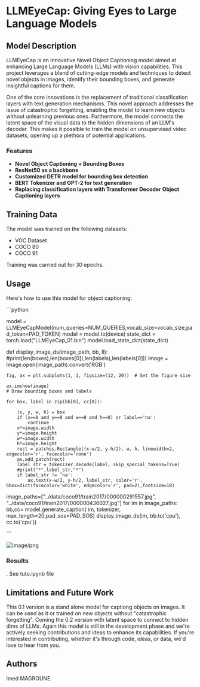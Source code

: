 # LLMEyeCap: Giving Eyes to Large Language Models

## Model Description

LLMEyeCap is an innovative Novel Object Captioning model aimed at enhancing Large Language Models (LLMs) with vision capabilities. This project leverages a blend of cutting-edge models and techniques to detect novel objects in images, identify their bounding boxes, and generate insightful captions for them.

One of the core innovations is the replacement of traditional classification layers with text generation mechanisms. This novel approach addresses the issue of catastrophic forgetting, enabling the model to learn new objects without unlearning previous ones. Furthermore, the model connects the latent space of the visual data to the hidden dimensions of an LLM's decoder. This makes it possible to train the model on unsupervised video datasets, opening up a plethora of potential applications.


### Features

- **Novel Object Captioning + Bounding Boxes**
- **ResNet50 as a backbone**
- **Customized DETR model for bounding box detection**
- **BERT Tokenizer and GPT-2 for text generation**
- **Replacing classification layers with Transformer Decoder Object Captioning layers**

## Training Data

The model was trained on the following datasets:
  
- VOC Dataset
- COCO 80 
- COCO 91 

Training was carried out for 30 epochs.

## Usage

Here's how to use this model for object captioning:

\`\`\`python

  model = LLMEyeCapModel(num_queries=NUM_QUERIES,vocab_size=vocab_size,pad_token=PAD_TOKEN)
  model = model.to(device)
  state_dict = torch.load("LLMEyeCap_01.bin")
  model.load_state_dict(state_dict)

  def display_image_ds(image_path, bb, ll):
    #print(len(boxes),len(boxes[0]),len(labels),len(labels[0]))
    image = Image.open(image_path).convert('RGB')
    

    fig, ax = plt.subplots(1, 1, figsize=(12, 20))  # Set the figure size
    
    ax.imshow(image)
    # Draw bounding boxes and labels
    
    for box, label in zip(bb[0], cc[0]):
        
        (x, y, w, h) = box
        if (x==0 and y==0 and w==0 and h==0) or label=='na':
            continue
        x*=image.width
        y*=image.height
        w*=image.width
        h*=image.height
        rect = patches.Rectangle((x-w/2, y-h/2), w, h, linewidth=2, edgecolor='r', facecolor='none')
        ax.add_patch(rect)
        label_str = tokenizer.decode(label, skip_special_tokens=True)
        #print("*",label_str,"*")
        if label_str != 'na':
            ax.text(x-w/2, y-h/2, label_str, color='r', bbox=dict(facecolor='white', edgecolor='r', pad=2),fontsize=18)
  image_paths=["../data/coco91/train2017/000000291557.jpg", "../data/coco91/train2017/000000436027.jpg"]
  for im in image_paths:
    bb,cc= model.generate_caption( im, tokenizer, max_length=20,pad_sos=PAD_SOS)
    display_image_ds(im, bb.to('cpu'), cc.to('cpu'))

\`\`\`

![image/png](https://cdn-uploads.huggingface.co/production/uploads/645364cbf666f76551f93111/D-0KXDrBzuRCjeF3WcLY3.png)

### Results

. See tuto.ipynb file

## Limitations and Future Work

This 0.1 version is a stand alone model for captiong objects on images. It can be used as it or trained on new objects without "catastrophic forgetting".
Coming the 0.2 version with latent space to connect to hidden dims of LLMs.
Again this model is still in the development phase and we're actively seeking contributions and ideas to enhance its capabilities. If you're interested in contributing, whether it's through code, ideas, or data, we'd love to hear from you.


## Authors

Imed MAGROUNE.

